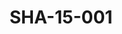 ---
pid: SHA-15-001
title: SHA-15-001
language: ar
collection: شرحبيل احمد
original_label: 
rights: شرحبيل احمد
location_of_original: شرحبيل احمد
photographer_or_studio: 
scanned_from: photograph 10 by 15.1
_date: '2007'
location: اثيوبيا، اديس ابابا
description: ثلاثة اشخاص في معرض الفن
additional_notes: 
permission_display: 'yes'
on_server: 'no'
on_website: 'no'
permalink: /photopages/ar/SHA-15-001.html
layout: photo-page
---